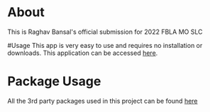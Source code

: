 # About
This is Raghav Bansal's official submission for 2022 FBLA MO SLC

#Usage
This app is very easy to use and requires no installation or downloads. This application can be accessed [here](https://hidden-falls-37034.herokuapp.com/).

# Package Usage
All the 3rd party packages used in this project can be found [here](https://docs.google.com/document/d/1H3af1TZsfMBeBNjUlNS4ydraZj5XcS0_9AXhEvpd4yc/edit?usp=sharing)
